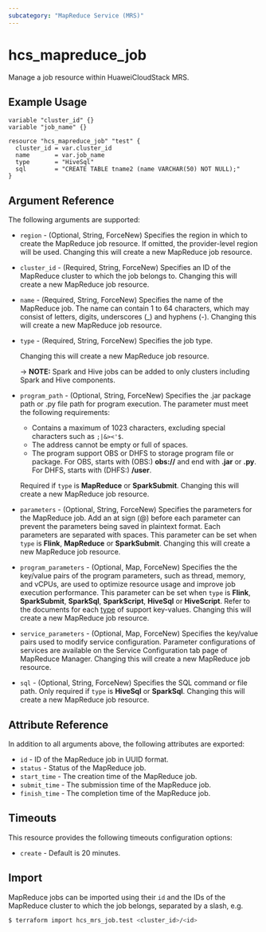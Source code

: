 ```yaml
---
subcategory: "MapReduce Service (MRS)"
---
```


# hcs_mapreduce_job

Manage a job resource within HuaweiCloudStack MRS.

## Example Usage

```hcl
variable "cluster_id" {}
variable "job_name" {}

resource "hcs_mapreduce_job" "test" {
  cluster_id = var.cluster_id
  name       = var.job_name
  type       = "HiveSql"
  sql        = "CREATE TABLE tname2 (name VARCHAR(50) NOT NULL);"
}
```

## Argument Reference

The following arguments are supported:

* `region` - (Optional, String, ForceNew) Specifies the region in which to create the MapReduce job resource. If
  omitted, the provider-level region will be used. Changing this will create a new MapReduce job resource.

* `cluster_id` - (Required, String, ForceNew) Specifies an ID of the MapReduce cluster to which the job belongs to.
  Changing this will create a new MapReduce job resource.

* `name` - (Required, String, ForceNew) Specifies the name of the MapReduce job. The name can contain 1 to 64
  characters, which may consist of letters, digits, underscores (_) and hyphens (-). Changing this will create a new
  MapReduce job resource.

* `type` - (Required, String, ForceNew) Specifies the job type.

  Changing this will create a new MapReduce job resource.

  -> **NOTE:** Spark and Hive jobs can be added to only clusters including Spark and Hive components.

* `program_path` - (Optional, String, ForceNew) Specifies the .jar package path or .py file path for program execution.
  The parameter must meet the following requirements:
  + Contains a maximum of 1023 characters, excluding special characters such as `;|&><'$`.
  + The address cannot be empty or full of spaces.
  + The program support OBS or DHFS to storage program file or package. For OBS, starts with (OBS:) **obs://** and end
      with **.jar** or **.py**. For DHFS, starts with (DHFS:) **/user**.

  Required if `type` is **MapReduce** or **SparkSubmit**. Changing this will create a new MapReduce job resource.

* `parameters` - (Optional, String, ForceNew) Specifies the parameters for the MapReduce job. Add an at sign (@) before
  each parameter can prevent the parameters being saved in plaintext format. Each parameters are separated with spaces.
  This parameter can be set when `type` is **Flink**, **MapReduce** or **SparkSubmit**. Changing this will create a new
  MapReduce job resource.

* `program_parameters` - (Optional, Map, ForceNew) Specifies the the key/value pairs of the program parameters, such as
  thread, memory, and vCPUs, are used to optimize resource usage and improve job execution performance. This parameter
  can be set when `type` is **Flink**, **SparkSubmit**, **SparkSql**, **SparkScript**, **HiveSql** or
  **HiveScript**. Refer to the documents for each [type](#mapreduce_job_type) of support key-values.
  Changing this will create a new MapReduce job resource.

* `service_parameters` - (Optional, Map, ForceNew) Specifies the key/value pairs used to modify service configuration.
  Parameter configurations of services are available on the Service Configuration tab page of MapReduce Manager.
  Changing this will create a new MapReduce job resource.

* `sql` - (Optional, String, ForceNew) Specifies the SQL command or file path. Only required if `type` is **HiveSql**
  or **SparkSql**. Changing this will create a new MapReduce job resource.

## Attribute Reference

In addition to all arguments above, the following attributes are exported:

* `id` - ID of the MapReduce job in UUID format.
* `status` - Status of the MapReduce job.
* `start_time` - The creation time of the MapReduce job.
* `submit_time` - The submission time of the MapReduce job.
* `finish_time` - The completion time of the MapReduce job.

## Timeouts

This resource provides the following timeouts configuration options:

* `create` - Default is 20 minutes.

## Import

MapReduce jobs can be imported using their `id` and the IDs of the MapReduce cluster to which the job belongs, separated
by a slash, e.g.

```bash
$ terraform import hcs_mrs_job.test <cluster_id>/<id>
```
